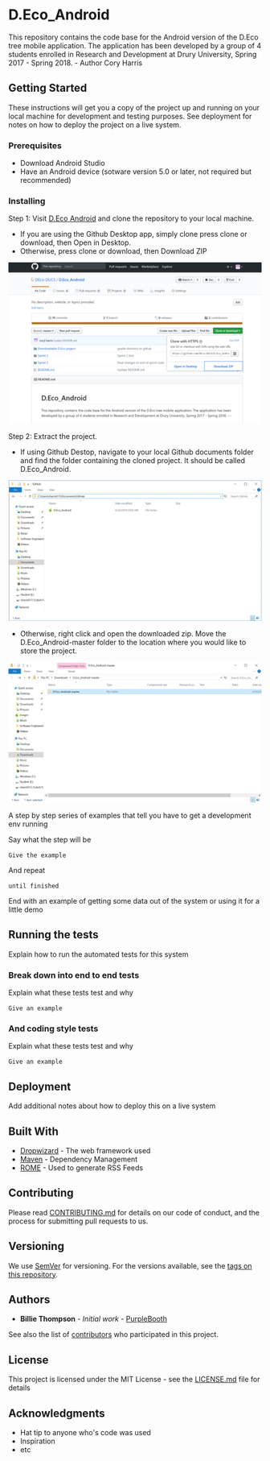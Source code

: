 # D.Eco_Android

This repository contains the code base for the Android version of the D.Eco tree mobile application. The application has been developed by a group of 4 students enrolled in Research and Development at Drury University, Spring 2017 - Spring 2018. - Author Cory Harris

## Getting Started

These instructions will get you a copy of the project up and running on your local machine for development and testing purposes. See deployment for notes on how to deploy the project on a live system.

### Prerequisites

  * Download Android Studio
  * Have an Android device (sotware version 5.0 or later, not required but recommended)

### Installing

Step 1: Visit [D.Eco Android](https://github.com/DEco-DUCS/D.Eco_Android "D.Eco Android repository") and clone the repository to your local machine.

  * If you are using the Github Desktop app, simply clone press clone or download, then Open in Desktop.
  * Otherwise, press clone or download, then Download ZIP
  
  
![](https://github.com/DEco-DUCS/D.Eco_Android/blob/master/images/download_repo.png)


Step 2: Extract the project.
  * If using Github Destop, navigate to your local Github documents folder and find the folder containing the cloned project. It should be called D.Eco_Android.
  
![](https://github.com/DEco-DUCS/D.Eco_Android/blob/master/images/github_local_folder.png)

  * Otherwise, right click and open the downloaded zip. Move the D.Eco_Android-master folder to the location where you would like to store the project. 
  
![](https://github.com/DEco-DUCS/D.Eco_Android/blob/master/images/android_zip_download.png)



A step by step series of examples that tell you have to get a development env running

Say what the step will be

```
Give the example
```

And repeat

```
until finished
```

End with an example of getting some data out of the system or using it for a little demo

## Running the tests

Explain how to run the automated tests for this system

### Break down into end to end tests

Explain what these tests test and why

```
Give an example
```

### And coding style tests

Explain what these tests test and why

```
Give an example
```

## Deployment

Add additional notes about how to deploy this on a live system

## Built With

* [Dropwizard](http://www.dropwizard.io/1.0.2/docs/) - The web framework used
* [Maven](https://maven.apache.org/) - Dependency Management
* [ROME](https://rometools.github.io/rome/) - Used to generate RSS Feeds

## Contributing

Please read [CONTRIBUTING.md](https://gist.github.com/PurpleBooth/b24679402957c63ec426) for details on our code of conduct, and the process for submitting pull requests to us.

## Versioning

We use [SemVer](http://semver.org/) for versioning. For the versions available, see the [tags on this repository](https://github.com/your/project/tags). 

## Authors

* **Billie Thompson** - *Initial work* - [PurpleBooth](https://github.com/PurpleBooth)

See also the list of [contributors](https://github.com/your/project/contributors) who participated in this project.

## License

This project is licensed under the MIT License - see the [LICENSE.md](LICENSE.md) file for details

## Acknowledgments

* Hat tip to anyone who's code was used
* Inspiration
* etc
